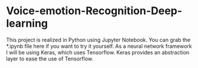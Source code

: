 # Voice-emotion-Recognition-Deep-learning
This project is realized in Python using Jupyter Notebook. You can grab the *.ipynb file here if you want to try it yourself. As a neural network framework I will be using Keras, which uses Tensorflow. Keras provides an abstraction layer to ease the use of Tensorflow.
